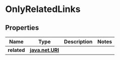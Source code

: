 
# OnlyRelatedLinks

## Properties
| Name | Type | Description | Notes |
| ------------ | ------------- | ------------- | ------------- |
| **related** | [**java.net.URI**](java.net.URI.md) |  |  |



